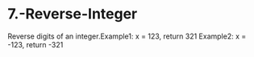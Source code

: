 # 7.-Reverse-Integer
Reverse digits of an integer.Example1: x = 123, return 321 Example2: x = -123, return -321
